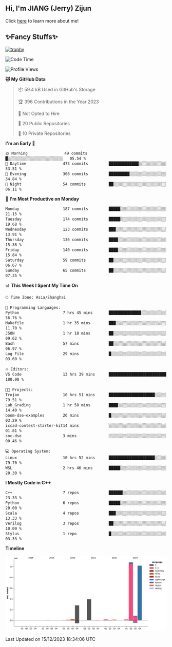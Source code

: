 ## Hi, I'm JIANG (Jerry) Zijun

Click [here](https://jzjerry.github.io/about/) to learn more about me!

## ✨Fancy Stuffs✨
[![trophy](https://github-profile-trophy.vercel.app/?username=jzjerry&theme=onedark)](https://github.com/ryo-ma/github-profile-trophy)
<!--START_SECTION:waka-->
![Code Time](http://img.shields.io/badge/Code%20Time-166%20hrs%202%20mins-blue)

![Profile Views](http://img.shields.io/badge/Profile%20Views-16-blue)

**🐱 My GitHub Data** 

> 📦 59.4 kB Used in GitHub's Storage 
 > 
> 🏆 396 Contributions in the Year 2023
 > 
> 🚫 Not Opted to Hire
 > 
> 📜 20 Public Repositories 
 > 
> 🔑 10 Private Repositories 
 > 
**I'm an Early 🐤** 

```text
🌞 Morning                49 commits          █░░░░░░░░░░░░░░░░░░░░░░░░   05.54 % 
🌆 Daytime                473 commits         █████████████░░░░░░░░░░░░   53.51 % 
🌃 Evening                308 commits         █████████░░░░░░░░░░░░░░░░   34.84 % 
🌙 Night                  54 commits          ██░░░░░░░░░░░░░░░░░░░░░░░   06.11 % 
```
📅 **I'm Most Productive on Monday** 

```text
Monday                   187 commits         █████░░░░░░░░░░░░░░░░░░░░   21.15 % 
Tuesday                  174 commits         █████░░░░░░░░░░░░░░░░░░░░   19.68 % 
Wednesday                123 commits         ███░░░░░░░░░░░░░░░░░░░░░░   13.91 % 
Thursday                 136 commits         ████░░░░░░░░░░░░░░░░░░░░░   15.38 % 
Friday                   140 commits         ████░░░░░░░░░░░░░░░░░░░░░   15.84 % 
Saturday                 59 commits          ██░░░░░░░░░░░░░░░░░░░░░░░   06.67 % 
Sunday                   65 commits          ██░░░░░░░░░░░░░░░░░░░░░░░   07.35 % 
```


📊 **This Week I Spent My Time On** 

```text
🕑︎ Time Zone: Asia/Shanghai

💬 Programming Languages: 
Python                   7 hrs 45 mins       ██████████████░░░░░░░░░░░   56.76 % 
Makefile                 1 hr 35 mins        ███░░░░░░░░░░░░░░░░░░░░░░   11.70 % 
JSON                     1 hr 18 mins        ██░░░░░░░░░░░░░░░░░░░░░░░   09.62 % 
Bash                     57 mins             ██░░░░░░░░░░░░░░░░░░░░░░░   06.97 % 
Log File                 29 mins             █░░░░░░░░░░░░░░░░░░░░░░░░   03.60 % 

🔥 Editors: 
VS Code                  13 hrs 39 mins      █████████████████████████   100.00 % 

🐱‍💻 Projects: 
Trojan                   10 hrs 51 mins      ████████████████████░░░░░   79.51 % 
Lab_Grading              1 hr 58 mins        ████░░░░░░░░░░░░░░░░░░░░░   14.40 % 
boom-dse-examples        26 mins             █░░░░░░░░░░░░░░░░░░░░░░░░   03.29 % 
iccad-contest-starter-kit14 mins             ░░░░░░░░░░░░░░░░░░░░░░░░░   01.81 % 
soc-dse                  3 mins              ░░░░░░░░░░░░░░░░░░░░░░░░░   00.46 % 

💻 Operating System: 
Linux                    10 hrs 52 mins      ████████████████████░░░░░   79.70 % 
WSL                      2 hrs 46 mins       █████░░░░░░░░░░░░░░░░░░░░   20.30 % 
```

**I Mostly Code in C++** 

```text
C++                      7 repos             ██████░░░░░░░░░░░░░░░░░░░   23.33 % 
Python                   6 repos             █████░░░░░░░░░░░░░░░░░░░░   20.00 % 
Scala                    4 repos             ███░░░░░░░░░░░░░░░░░░░░░░   13.33 % 
Verilog                  3 repos             ██░░░░░░░░░░░░░░░░░░░░░░░   10.00 % 
Stylus                   1 repo              █░░░░░░░░░░░░░░░░░░░░░░░░   03.33 % 
```



**Timeline**

![Lines of Code chart](https://raw.githubusercontent.com/Jzjerry/Jzjerry/main/assets/bar_graph.png)


 Last Updated on 15/12/2023 18:34:06 UTC
<!--END_SECTION:waka-->
